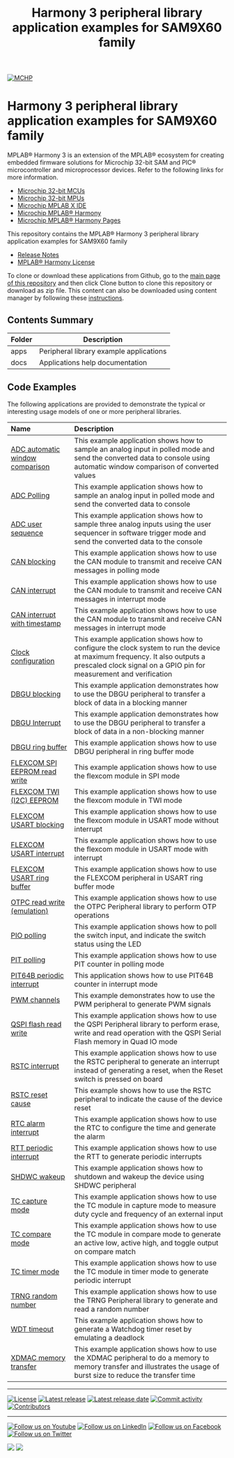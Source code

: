 ﻿---
title: Harmony 3 peripheral library application examples for SAM9X60 family
has_children: true
has_toc: false
nav_order: 1
---

[![MCHP](https://www.microchip.com/ResourcePackages/Microchip/assets/dist/images/logo.png)](https://www.microchip.com)

# Harmony 3 peripheral library application examples for SAM9X60 family

MPLAB® Harmony 3 is an extension of the MPLAB® ecosystem for creating embedded firmware solutions for Microchip 32-bit SAM and PIC® microcontroller and microprocessor devices.  Refer to the following links for more information.

- [Microchip 32-bit MCUs](https://www.microchip.com/design-centers/32-bit)
- [Microchip 32-bit MPUs](https://www.microchip.com/design-centers/32-bit-mpus)
- [Microchip MPLAB X IDE](https://www.microchip.com/mplab/mplab-x-ide)
- [Microchip MPLAB® Harmony](https://www.microchip.com/mplab/mplab-harmony)
- [Microchip MPLAB® Harmony Pages](https://microchip-mplab-harmony.github.io/)

This repository contains the MPLAB® Harmony 3 peripheral library application examples for SAM9X60 family

- [Release Notes](release_notes.md)
- [MPLAB® Harmony License](mplab_harmony_license.md)

To clone or download these applications from Github, go to the [main page of this repository](https://github.com/Microchip-MPLAB-Harmony/csp_apps_sam_9x60) and then click Clone button to clone this repository or download as zip file.
This content can also be downloaded using content manager by following these [instructions](https://github.com/Microchip-MPLAB-Harmony/contentmanager/wiki).

## Contents Summary

| Folder     | Description                             |
| ---        | ---                                     |
| apps       | Peripheral library example applications |
| docs       | Applications help documentation         |

## Code Examples

The following applications are provided to demonstrate the typical or interesting usage models of one or more peripheral libraries.

| Name | Description|
|:---------|:-----------|
| [ADC automatic window comparison](apps/adc/adc_automatic_window_comparison/readme.md) | This example application shows how to sample an analog input in polled mode and send the converted data to console using automatic window comparison of converted values |
| [ADC Polling](apps/adc/adc_polled_mode/readme.md) | This example application shows how to sample an analog input in polled mode and send the converted data to console |
| [ADC user sequence](apps/adc/adc_user_sequence/readme.md) | This example application shows how to sample three analog inputs using the user sequencer in software trigger mode and send the converted data to the console |
| [CAN blocking](apps/can/can_normal_operation_blocking/readme.md) | This example application shows how to use the CAN module to transmit and receive CAN messages in polling mode |
| [CAN interrupt](apps/can/can_normal_operation_interrupt/readme.md) | This example application shows how to use the CAN module to transmit and receive CAN messages in interrupt mode |
| [CAN interrupt with timestamp](apps/can/can_normal_operation_interrupt_timestamp/readme.md) | This example application shows how to use the CAN module to transmit and receive CAN messages in interrupt mode |
| [Clock configuration](apps/clock/clock_config/readme.md) | This example application shows how to configure the clock system to run the device at maximum frequency. It also outputs a prescaled clock signal on a GPIO pin for measurement and verification |
| [DBGU blocking](apps/dbgu/dbgu_echo_blocking/readme.md) | This example application demonstrates how to use the DBGU peripheral to transfer a block of data in a blocking manner |
| [DBGU Interrupt](apps/dbgu/dbgu_echo_interrupt/readme.md) | This example application demonstrates how to use the DBGU peripheral to transfer a block of data in a non-blocking manner |
| [DBGU ring buffer](apps/dbgu/dbgu_ring_buffer_interrupt/readme.md) | This example application shows how to use DBGU peripheral in ring buffer mode |
| [FLEXCOM SPI EEPROM read write](apps/flexcom/flexcom_spi_eeprom/readme.md) | This example application shows how to use the flexcom module in SPI mode |
| [FLEXCOM TWI (I2C) EEPROM](apps/flexcom/flexcom_twi_eeprom/readme.md) | This example application shows how to use the flexcom module in TWI mode |
| [FLEXCOM USART blocking](apps/flexcom/flexcom_usart_echo_blocking/readme.md) | This example application shows how to use the flexcom module in USART mode without interrupt |
| [FLEXCOM USART interrupt](apps/flexcom/flexcom_usart_echo_interrupt/readme.md) | This example application shows how to use the flexcom module in USART mode with interrupt |
| [FLEXCOM USART ring buffer](apps/flexcom/flexcom_usart_ring_buffer_interrupt/readme.md) | This example application shows how to use the FLEXCOM peripheral in USART ring buffer mode |
| [OTPC read write (emulation)](apps/otpc/otpc_read_write_emulation/readme.md) | This example application shows how to use the OTPC Peripheral library to perform OTP operations |
| [PIO polling](apps/pio/pio_led_on_off_polling/readme.md) | This example application shows how to poll the switch input, and indicate the switch status using the LED |
| [PIT polling](apps/pit/led_toggle_polling/readme.md) | This example application shows how to use PIT counter in polling mode |
| [PIT64B periodic interrupt](apps/pit64b/led_toggle_interrupt/readme.md) | This application shows how to use PIT64B counter in interrupt mode |
| [PWM channels](apps/pwm/pwm_channels/readme.md) | This example demonstrates how to use the PWM peripheral to generate PWM signals |
| [QSPI flash read write](apps/qspi/qspi_read_write/readme.md) | This example application shows how to use the QSPI Peripheral library to perform erase, write and read operation with the QSPI Serial Flash memory in Quad IO mode |
| [RSTC interrupt](apps/rstc/led_switcher/readme.md) | This example application shows how to use the RSTC peripheral to generate an interrupt instead of generating a reset, when the Reset switch is pressed on board |
| [RSTC reset cause](apps/rstc/rstc_reset_cause/readme.md) | This example shows how to use the RSTC peripheral to indicate the cause of the device reset |
| [RTC alarm interrupt](apps/rtc/rtc_alarm/readme.md) | This example application shows how to use the RTC to configure the time and generate the alarm |
| [RTT periodic interrupt](apps/rtt/rtt_periodic_timeout/readme.md) | This example application shows how to use the RTT to generate periodic interrupts |
| [SHDWC wakeup](apps/shdwc/piobu0_wakeup/readme.md) | This example application shows how to shutdown and wakeup the device using SHDWC peripheral |
| [TC capture mode](apps/tc/tc_capture_mode/readme.md) | This example application shows how to use the TC module in capture mode to measure duty cycle and frequency of an external input |
| [TC compare mode](apps/tc/tc_compare_mode/readme.md) | This example application shows how to use the TC module in compare mode to generate an active low, active high, and toggle output on compare match |
| [TC timer mode](apps/tc/tc_timer_mode/readme.md) | This example application shows how to use the TC module in timer mode to generate periodic interrupt |
| [TRNG random number](apps/trng/random_number/readme.md) | This example application shows how to use the TRNG Peripheral library to generate and read a random number |
| [WDT timeout](apps/wdt/wdt_timeout/readme.md) | This example application shows how to generate a Watchdog timer reset by emulating a deadlock |
| [XDMAC memory transfer](apps/xdmac/xdmac_memory_transfer/readme.md) | This example application shows how to use the XDMAC peripheral to do a memory to memory transfer and illustrates the usage of burst size to reduce the transfer time |

____

[![License](https://img.shields.io/badge/license-Harmony%20license-orange.svg)](https://github.com/Microchip-MPLAB-Harmony/csp_apps_sam_9x60/blob/master/mplab_harmony_license.md)
[![Latest release](https://img.shields.io/github/release/Microchip-MPLAB-Harmony/csp_apps_sam_9x60.svg)](https://github.com/Microchip-MPLAB-Harmony/csp_apps_sam_9x60/releases/latest)
[![Latest release date](https://img.shields.io/github/release-date/Microchip-MPLAB-Harmony/csp_apps_sam_9x60.svg)](https://github.com/Microchip-MPLAB-Harmony/csp_apps_sam_9x60/releases/latest)
[![Commit activity](https://img.shields.io/github/commit-activity/y/Microchip-MPLAB-Harmony/csp_apps_sam_9x60.svg)](https://github.com/Microchip-MPLAB-Harmony/csp_apps_sam_9x60/graphs/commit-activity)
[![Contributors](https://img.shields.io/github/contributors-anon/Microchip-MPLAB-Harmony/csp_apps_sam_9x60.svg)]()

____

[![Follow us on Youtube](https://img.shields.io/badge/Youtube-Follow%20us%20on%20Youtube-red.svg)](https://www.youtube.com/user/MicrochipTechnology)
[![Follow us on LinkedIn](https://img.shields.io/badge/LinkedIn-Follow%20us%20on%20LinkedIn-blue.svg)](https://www.linkedin.com/company/microchip-technology)
[![Follow us on Facebook](https://img.shields.io/badge/Facebook-Follow%20us%20on%20Facebook-blue.svg)](https://www.facebook.com/microchiptechnology/)
[![Follow us on Twitter](https://img.shields.io/twitter/follow/MicrochipTech.svg?style=social)](https://twitter.com/MicrochipTech)

[![](https://img.shields.io/github/stars/Microchip-MPLAB-Harmony/csp_apps_sam_9x60.svg?style=social)]()
[![](https://img.shields.io/github/watchers/Microchip-MPLAB-Harmony/csp_apps_sam_9x60.svg?style=social)]()
